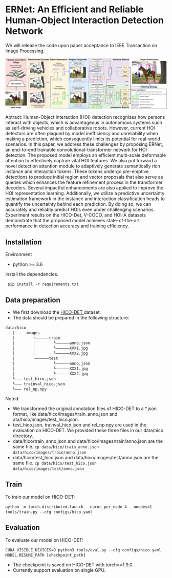 # ERNet: An Efficient and Reliable Human-Object Interaction Detection Network

We will release the code upon paper acceptance to IEEE Transaction on Image Processing.

<img src="figures/ERNet_Architecture.jpg"  width="800"/>

Abtract: Human-Object Interaction (HOI) detection recognizes how persons interact with objects, which is advantageous in autonomous systems such as self-driving vehicles and collaborative robots. However, current HOI detectors are often plagued by model inefficiency and unreliability when making a prediction, which consequently limits its potential for real-world scenarios. In this paper, we address these challenges by proposing ERNet, an end-to-end trainable convolutional-transformer network for HOI detection. The proposed model employs an efficient multi-scale deformable attention to effectively capture vital HOI features. We also put forward a novel detection attention module to adaptively generate semantically rich instance and interaction tokens. These tokens undergo pre-emptive detections to produce initial region and vector proposals that also serve as queries which enhances the feature refinement process in the transformer decoders. Several impactful enhancements are also applied to improve the HOI representation learning. Additionally, we utilize a predictive uncertainty estimation framework in the instance and interaction classification heads to quantify the uncertainty behind each prediction. By doing so, we can accurately and reliably predict HOIs even under challenging scenarios. Experiment results on the HICO-Det, V-COCO, and HOI-A datasets demonstrate that the proposed model achieves state-of-the-art performance in detection accuracy and training efficiency.

## Installation
Environment
- python >= 3.6

Install the dependencies.
```shell
 pip install -r requirements.txt
```

## Data preparation
- We first download the [ HICO-DET ](https://drive.google.com/open?id=1QZcJmGVlF9f4h-XLWe9Gkmnmj2z1gSnk " HICO-DET ") dataset.
- The data should be prepared in the following structure:
```
data/hico
   |———  images
   |        └——————train
   |        |        └——————anno.json
   |        |        └——————XXX1.jpg
   |        |        └——————XXX2.jpg
   |        └——————test
   |                 └——————anno.json
   |                 └——————XXX1.jpg
   |                 └——————XXX2.jpg
   └——— test_hico.json
   └——— trainval_hico.json
   └——— rel_np.npy
```
Noted:
 - We transformed the original annotation files of HICO-DET to a *.json format, like data/hico/images/train_anno.json and ata/hico/images/test_hico.json.
 - test_hico.json, trainval_hico.json and rel_np.npy are used in the evaluation on HICO-DET. We provided these three files in our data/hico directory.
 - data/hico/train_anno.json and data/hico/images/train/anno.json are the same file.
   `cp data/hico/train_anno.json data/hico/images/train/anno.json`
 - data/hico/test_hico.json and data/hico/images/test/anno.json are the same file.
   `cp data/hico/test_hico.json data/hico/images/test/anno.json`

## Train
To train our model on HICO-DET:
```shell
python -m torch.distributed.launch --nproc_per_node 4 --nnodes=1 tools/train.py --cfg configs/hico.yaml
```

## Evaluation
To evaluate our model on HICO-DET:
```shell
CUDA_VISIBLE_DEVICES=0 python3 tools/eval.py --cfg configs/hico.yaml MODEL.RESUME_PATH [checkpoint_path]
```
- The checkpoint is saved on HICO-DET with torch==1.9.0.
- Currently support evaluation on single GPU.
